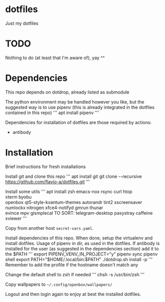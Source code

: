 # dotfiles
Just my dotfiles

# TODO
Nothing to do (at least that I'm aware of), yay ^^

# Dependencies
This repo depends on dotdrop, already listed as submodule

The python environment may be handled however you like, but the
suggested way is to use pipenv (this is already integrated in
the dotfiles contained in this repo)
'''
apt install pipenv
'''

Dependencies for installation of dotfiles are those required by actions:
- antibody

# Installation
Brief instructions for fresh installations

Install git and clone this repo
'''
apt install git
git clone --recursive https://github.com/flavio-a/dotfiles.git
'''

Install some utils
'''
apt install zsh emacs-nox rsync curl htop \
    xterm byobu \
    openbox qt5-style-kvantum-themes autorandr tint2 xscreensaver \
    numlockx nitrogen xfce4-notifyd gmrun thunar \
    evince mpv gismplecal
TO SORT: telegram-desktop pasystray caffeine xviewer
'''

Copy from another host `secret-vars.yaml`.

Install dependencies of this repo. When done, setup the virtualenv and
install dotfiles. Usage of pipenv in dir, as used in the dotfiles.
If antibody is installed for the user (as suggested in the dependencies
section) add it to the $PATH
'''
export PIPENV_VENV_IN_PROJECT="y"
pipenv sync
pipenv shell
export PATH="$HOME/.local/bin:$PATH"
./dotdrop.sh install -p <profile>
'''
Remember to add the profile if the hostname doesn't match any

Change the default shell to zsh if needed
'''
chsh -s /usr/bin/zsh
'''

Copy wallpapers to `~/.config/openbox/wallpapers/`

Logout and then login again to enjoy at best the installed dotfiles.
